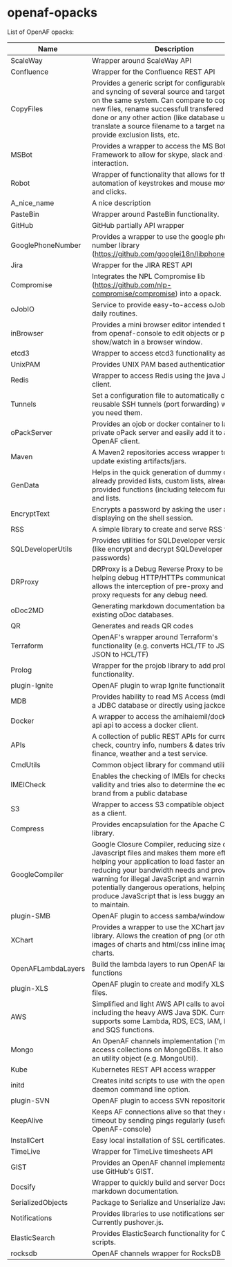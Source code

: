   # openaf-opacks
  
  List of OpenAF opacks:
  
  | Name   | Description   |
  |--------|---------------|
  |ScaleWay|Wrapper around ScaleWay API|
  |Confluence|Wrapper for the Confluence REST API|
  |CopyFiles|Provides a generic script for configurable copy and syncing of several source and target folders on the same system. Can compare to copy only new files, rename successfull transfered files to done or any other action (like database update), translate a source filename to a target name, provide exclusion lists, etc.|
  |MSBot|Provides a wrapper to access the MS Bot Framework to allow for skype, slack and others interaction.|
  |Robot|Wrapper of functionality that allows for the automation of keystrokes and mouse movements and clicks.|
  |A_nice_name|A nice description|
  |PasteBin|Wrapper around PasteBin functionality.|
  |GitHub|GitHub partially API wrapper|
  |GooglePhoneNumber|Provides a wrapper to use the google phone number library (https://github.com/googlei18n/libphonenumber/).|
  |Jira|Wrapper for the JIRA REST API|
  |Compromise|Integrates the NPL Compromise lib (https://github.com/nlp-compromise/compromise) into a opack.|
  |oJobIO|Service to provide easy-to-access oJobs for daily routines.|
  |inBrowser|Provides a mini browser editor intended to use from openaf-console to edit objects or perform show/watch in a browser window.|
  |etcd3|Wrapper to access etcd3 functionality as a client|
  |UnixPAM|Provides UNIX PAM based authentication|
  |Redis|Wrapper to access Redis using the java Jedis client.|
  |Tunnels|Set a configuration file to automatically connect reusable SSH tunnels (port forwarding) whenever you need them.|
  |oPackServer|Provides an ojob or docker container to launch a private oPack server and easily add it to any OpenAF client.|
  |Maven|A Maven2 repositories access wrapper to get or update existing artifacts/jars.|
  |GenData|Helps in the quick generation of dummy data with already provided lists, custom lists, already provided functions (including telecom functions) and lists.|
  |EncryptText|Encrypts a password by asking the user and not displaying on the shell session.|
  |RSS|A simple library to create and serve RSS feeds.|
  |SQLDeveloperUtils|Provides utilities for SQLDeveloper version &gt;&#x3D; 4 (like encrypt and decrypt SQLDeveloper passwords)|
  |DRProxy|DRProxy is a Debug Reverse Proxy to be used in helping debug HTTP/HTTPs communication. It allows the interception of pre-proxy and post-proxy requests for any debug need.|
  |oDoc2MD|Generating markdown documentation based on existing oDoc databases.|
  |QR|Generates and reads QR codes|
  |Terraform|OpenAF&#x27;s wrapper around Terraform&#x27;s functionality (e.g. converts HCL/TF to JSON and JSON to HCL/TF)|
  |Prolog|Wrapper for the projob library to add prolog functionality.|
  |plugin-Ignite|OpenAF plugin to wrap Ignite functionality.|
  |MDB|Provides hability to read MS Access (mdb) files as a JDBC database or directly using jackcess.|
  |Docker|A wrapper to access the amihaiemil/docker-java-api api to access a docker client.|
  |APIs|A collection of public REST APIs for currency check, country info, numbers &amp; dates trivia, GeoIP, finance, weather and a test service.|
  |CmdUtils|Common object library for command utilities|
  |IMEICheck|Enables the checking of IMEIs for checksum validity and tries also to determine the equipment brand from a public database|
  |S3|Wrapper to access S3 compatible object storages as a client.|
  |Compress|Provides encapsulation for the Apache Compress library.|
  |GoogleCompiler|Google Closure Compiler, reducing size of Javascript files and makes them more efficient helping your application to load faster and reducing your bandwidth needs and provides warning for illegal JavaScript and warnings for potentially dangerous operations, helping you to produce JavaScript that is less buggy and easier to maintain.|
  |plugin-SMB|OpenAF plugin to access samba/window shares.|
  |XChart|Provides a wrapper to use the XChart java charts library. Allows the creation of png (or others) images of charts and html/css inline images of charts.|
  |OpenAFLambdaLayers|Build the lambda layers to run OpenAF lambda functions|
  |plugin-XLS|OpenAF plugin to create and modify XLS and DOC files.|
  |AWS|Simplified and light AWS API calls to avoid including the heavy AWS Java SDK. Currently supports some Lambda, RDS, ECS, IAM, DYNAMO and SQS functions.|
  |Mongo|An OpenAF channels implementation (&#x27;mongo&#x27;) to access collections on MongoDBs. It also includes an utility object (e.g. MongoUtil).|
  |Kube|Kubernetes REST API access wrapper|
  |initd|Creates initd scripts to use with the openaf&#x27;s --daemon command line option.|
  |plugin-SVN|OpenAF plugin to access SVN repositories.|
  |KeepAlive|Keeps AF connections alive so that they don&#x27;t timeout by sending pings regularly (useful with OpenAF-console)|
  |InstallCert|Easy local installation of SSL certificates.|
  |TimeLive|Wrapper for TimeLive timesheets API|
  |GIST|Provides an OpenAF channel implementation to use GitHub&#x27;s GIST.|
  |Docsify|Wrapper to quickly build and server Docsify markdown documentation.|
  |SerializedObjects|Package to Serialize and Unserialize Java Objects|
  |Notifications|Provides libraries to use notifications services. Currently pushover.js.|
  |ElasticSearch|Provides ElasticSearch functionality for OpenAF scripts.|
  |rocksdb|OpenAF channels wrapper for RocksDB|
